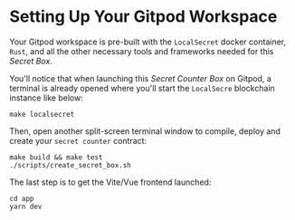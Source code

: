 # Setting Up Your Gitpod Workspace

Your Gitpod workspace is pre-built with the `LocalSecret` docker container, `Rust`, and all the other necessary tools and frameworks needed for this _Secret Box_.

You'll notice that when launching this _Secret Counter Box_ on Gitpod, a terminal is already opened where you'll start the `LocalSecre` blockchain instance like below:

```
make localsecret
```

Then, open another split-screen terminal window to compile, deploy and create your `secret counter` contract:

```
make build && make test
./scripts/create_secret_box.sh
```

The last step is to get the Vite/Vue frontend launched:

```
cd app
yarn dev

```


